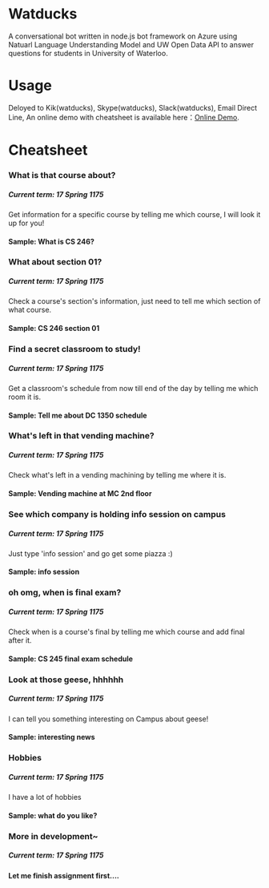 # Watducks
A conversational bot written in node.js bot framework on Azure using Natuarl Language Understanding Model and UW Open Data API to answer questions for students in University of Waterloo.
# Usage
Deloyed to Kik(watducks), Skype(watducks), Slack(watducks), Email Direct Line, An online demo with cheatsheet is available here：[Online Demo](http://www.waltwang.com/bot.html).

# Cheatsheet

### What is that course about?

##### Current term: 17 Spring 1175

Get information for a specific course by telling me which course, I will look it up for you!

#### Sample: What is CS 246?

### What about section 01?
##### Current term: 17 Spring 1175

Check a course's section's information, just need to tell me which section of what course.

#### Sample: CS 246 section 01

### Find a secret classroom to study!
##### Current term: 17 Spring 1175

Get a classroom's schedule from now till end of the day by telling me which room it is.

#### Sample: Tell me about DC 1350 schedule

### What's left in that vending machine?
##### Current term: 17 Spring 1175

Check what's left in a vending machining by telling me where it is.

#### Sample: Vending machine at MC 2nd floor

### See which company is holding info session on campus
##### Current term: 17 Spring 1175

Just type 'info session' and go get some piazza :)

#### Sample: info session

### oh omg, when is final exam?
##### Current term: 17 Spring 1175

Check when is a course's final by telling me which course and add final after it.

#### Sample: CS 245 final exam schedule

### Look at those geese, hhhhhh
##### Current term: 17 Spring 1175

I can tell you something interesting on Campus about geese!

#### Sample: interesting news

### Hobbies
##### Current term: 17 Spring 1175

I have a lot of hobbies

#### Sample: what do you like?

### More in development~

##### Current term: 17 Spring 1175


#### Let me finish assignment first....


